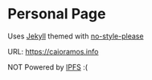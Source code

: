 # Personal Page

Uses [Jekyll](https://jekyllrb.com/) themed with [no-style-please](https://github.com/riggraz/no-style-please)

URL: https://caioramos.info

NOT Powered by [IPFS](https://ipfs.io/) :(

